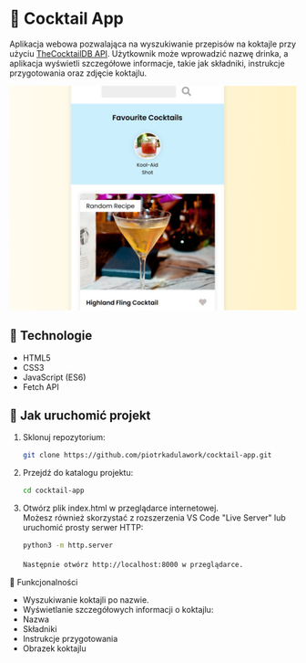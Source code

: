 # 🍹 Cocktail App

Aplikacja webowa pozwalająca na wyszukiwanie przepisów na koktajle przy użyciu [TheCocktailDB API](https://www.thecocktaildb.com/api.php). Użytkownik może wprowadzić nazwę drinka, a aplikacja wyświetli szczegółowe informacje, takie jak składniki, instrukcje przygotowania oraz zdjęcie koktajlu.

![Zrzut ekranu aplikacji](app.jpg)

## 🔧 Technologie

- HTML5
- CSS3
- JavaScript (ES6)
- Fetch API

## 🚀 Jak uruchomić projekt

1. Sklonuj repozytorium:
   ```bash
   git clone https://github.com/piotrkadulawork/cocktail-app.git
2. Przejdź do katalogu projektu:<br>
   ```bash
   cd cocktail-app
3. Otwórz plik index.html w przeglądarce internetowej.<br>
   Możesz również skorzystać z rozszerzenia VS Code "Live Server" lub uruchomić prosty serwer HTTP:<br>
   ```bash
   python3 -m http.server  
   
   Następnie otwórz http://localhost:8000 w przeglądarce.

🧪 Funkcjonalności
- Wyszukiwanie koktajli po nazwie.
- Wyświetlanie szczegółowych informacji o koktajlu:
- Nazwa
- Składniki
- Instrukcje przygotowania
- Obrazek koktajlu